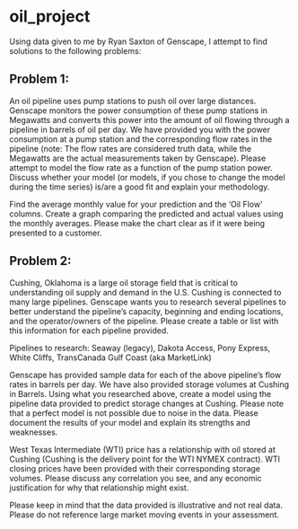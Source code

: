 # oil_project
Using data given to me by Ryan Saxton of Genscape, I attempt to find solutions to the following problems:


## Problem 1:

An oil pipeline uses pump stations to push oil over large distances. Genscape monitors the power consumption of these pump stations in Megawatts and converts this power into the amount of oil flowing through a pipeline in barrels of oil per day. We have provided you with the power consumption at a pump station and the corresponding flow rates in the pipeline (note: The flow rates are considered truth data, while the Megawatts are the actual measurements taken by Genscape). Please attempt to model the flow rate as a function of the pump station power. Discuss whether your model (or models,  if you chose to change the model during the time series) is/are a good fit and explain your methodology.

Find the average monthly value for your prediction and the ‘Oil Flow’ columns. Create a graph comparing the predicted and actual values using the monthly averages. Please make the chart clear as if it were being presented to a customer.

## Problem 2:

Cushing, Oklahoma is a large oil storage field that is critical to understanding oil supply and demand in the U.S. Cushing is connected to many large pipelines. Genscape wants you to research several pipelines to better understand the pipeline’s capacity, beginning and ending locations, and the operator/owners of the pipeline.  Please create a table or list with this information for each pipeline provided.

Pipelines to research: Seaway (legacy), Dakota Access, Pony Express, White Cliffs, TransCanada Gulf Coast (aka MarketLink)

Genscape has provided sample data for each of the above pipeline’s flow rates in barrels per day. We have also provided storage volumes at Cushing in Barrels. Using what you researched above, create a model using the pipeline data provided to predict storage changes at Cushing. Please note that a perfect model is not possible due to noise in the data. Please document the results of your model and explain its strengths and weaknesses.

West Texas Intermediate (WTI) price has a relationship with oil stored at Cushing (Cushing is the delivery point for the WTI NYMEX contract). WTI closing prices have been provided with their corresponding storage volumes. Please discuss any correlation you see, and any economic justification for why that relationship might exist.

Please keep in mind that the data provided is illustrative and not real data. Please do not reference large market moving events in your assessment.
